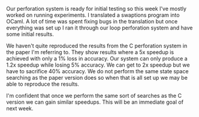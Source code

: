 Our perforation system is ready for initial testing so this week I've mostly worked on running experiments. I translated a swaptions program into OCaml. A lot of time was spent fixing bugs in the translation but once everything was set up I ran it through our loop perforation system and have some initial results.

We haven't quite reproduced the results from the C perforation system in the paper I'm referring to. They show results where a 5x speedup is achieved with only a 1% loss in accuracy. Our system can only produce a 1.2x speedup while losing 5% accuracy. We can get to 2x speedup but we have to sacrifice 40% accuracy. We do not perform the same state space searching as the paper version does so when that is all set up we may be able to reproduce the results.

I'm confident that once we perform the same sort of searches as the C version we can gain similar speedups. This will be an immediate goal of next week.
